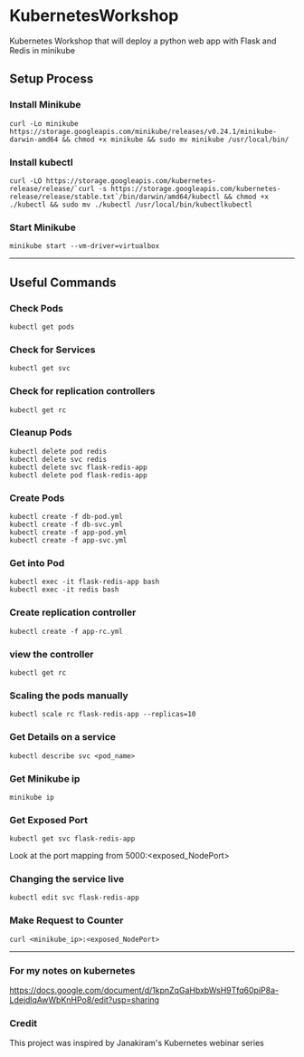 # KubernetesWorkshop
Kubernetes Workshop that will deploy a python web app with Flask and Redis in minikube

## Setup Process

### Install Minikube
```
curl -Lo minikube https://storage.googleapis.com/minikube/releases/v0.24.1/minikube-darwin-amd64 && chmod +x minikube && sudo mv minikube /usr/local/bin/
```

### Install kubectl
```
curl -LO https://storage.googleapis.com/kubernetes-release/release/`curl -s https://storage.googleapis.com/kubernetes-release/release/stable.txt`/bin/darwin/amd64/kubectl && chmod +x ./kubectl && sudo mv ./kubectl /usr/local/bin/kubectlkubectl 
```

### Start Minikube
```
minikube start --vm-driver=virtualbox
```

---

## Useful Commands

### Check Pods
```
kubectl get pods
```

### Check for Services
```
kubectl get svc
```

### Check for replication controllers
```
kubectl get rc
```

### Cleanup Pods
```
kubectl delete pod redis
kubectl delete svc redis
kubectl delete svc flask-redis-app
kubectl delete pod flask-redis-app
```

### Create Pods 
```
kubectl create -f db-pod.yml
kubectl create -f db-svc.yml
kubectl create -f app-pod.yml
kubectl create -f app-svc.yml
```

### Get into Pod
```
kubectl exec -it flask-redis-app bash
kubectl exec -it redis bash
```

### Create replication controller
```
kubectl create -f app-rc.yml
```

### view the controller
```
kubectl get rc
```

### Scaling the pods manually
```
kubectl scale rc flask-redis-app --replicas=10
```

### Get Details on a service
```
kubectl describe svc <pod_name>
```

### Get Minikube ip
```
minikube ip
```

### Get Exposed Port
```
kubectl get svc flask-redis-app 
```
Look at the port mapping from 5000:<exposed_NodePort> 

### Changing the service live
```
kubectl edit svc flask-redis-app
```


### Make Request to Counter
```
curl <minikube_ip>:<exposed_NodePort>
```

---

### For my notes on kubernetes
https://docs.google.com/document/d/1kpnZqGaHbxbWsH9Tfq60piP8a-LdejdlqAwWbKnHPo8/edit?usp=sharing

### Credit
This project was inspired by Janakiram's Kubernetes webinar series 
